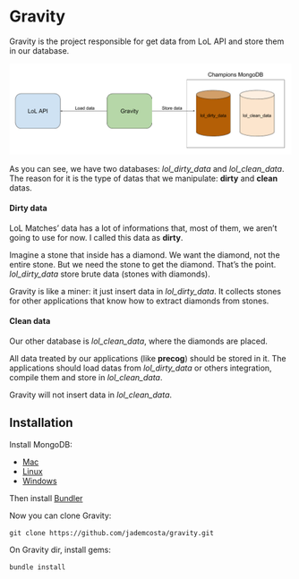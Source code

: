 # Gravity

Gravity is the project responsible for get data from LoL API and store them in our database.

![gravity_diagram](img/gravity_diagram.png)

As you can see, we have two databases: _lol_dirty_data_ and _lol_clean_data_. The reason for it is the type of datas that we manipulate: **dirty** and **clean** datas.

#### Dirty data
LoL Matches’ data has a lot of informations that, most of them, we aren’t going to use for now. I called this data as **dirty**. 

Imagine a stone that inside has a diamond. We want the diamond, not the entire stone. But we need the stone to get the diamond. That’s the point. _lol_dirty_data_ store brute data (stones with diamonds). 

Gravity is like a miner: it just insert data in _lol_dirty_data_. It collects stones for other applications that know how to extract diamonds from stones.

#### Clean data
Our other database is _lol_clean_data_, where the diamonds are placed. 

All data treated by our applications (like **precog**) should be stored in it. The applications should load datas from _lol_dirty_data_ or others integration, compile them and store in _lol_clean_data_. 

Gravity will not insert data in _lol_clean_data_.

## Installation
Install MongoDB:
  - [Mac](https://docs.mongodb.com/manual/installation/)
  - [Linux](https://docs.mongodb.com/manual/administration/install-on-linux/)
  - [Windows](https://www.youtube.com/watch?v=dQw4w9WgXcQ)

Then install [Bundler](http://bundler.io/)

Now you can clone Gravity:
```
git clone https://github.com/jademcosta/gravity.git
```

On Gravity dir, install gems:
```
bundle install
```